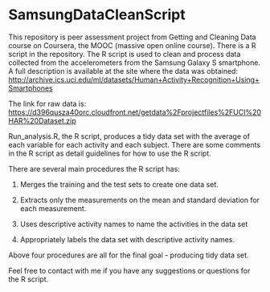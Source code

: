 SamsungDataCleanScript
======================

This repository is peer assessment project from Getting and Cleaning Data course on Coursera, the MOOC (massive open online course). There is a R script in the repository. The R script is used to clean and process data collected from the accelerometers from the Samsung Galaxy S smartphone. A full description is available at the site where the data was obtained: http://archive.ics.uci.edu/ml/datasets/Human+Activity+Recognition+Using+Smartphones 

The link for raw data is: https://d396qusza40orc.cloudfront.net/getdata%2Fprojectfiles%2FUCI%20HAR%20Dataset.zip 

Run_analysis.R, the R script, produces a tidy data set with the average of each variable for each activity and each subject. There are some comments in the R script as detail guidelines for how to use the R script. 

There are several main procedures the R script has:

1. Merges the training and the test sets to create one data set.

2. Extracts only the measurements on the mean and standard deviation for each measurement. 

3. Uses descriptive activity names to name the activities in the data set

4. Appropriately labels the data set with descriptive activity names. 

Above four procedures are all for the final goal - producing tidy data set. 

Feel free to contact with me if you have any suggestions or questions for the R script.
